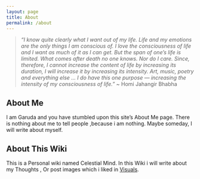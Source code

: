 ```yaml
---
layout: page
title: About
permalink: /about
---
```

>*“I know quite clearly what I want out of my life. Life and my emotions are the only things I am conscious of. I love the consciousness of life and I want as much of it as I can get. But the span of one’s life is limited. What comes after death no one knows. Nor do I care. Since, therefore, I cannot increase the content of life by increasing its duration, I will increase it by increasing its intensity. Art, music, poetry and everything else … I do have this one purpose — increasing the intensity of my consciousness of life.”* ~ Homi Jahangir Bhabha

## About Me
I am Garuda and you have stumbled upon this site’s About Me page. There is nothing about me to tell people ,because i am nothing. Maybe someday, I will write about myself.

## About This Wiki
This is a Personal wiki named Celestial Mind. In this Wiki i will write about my Thoughts , Or post images which i liked in <a class="internal-link" href="/visuals">Visuals</a>. 
